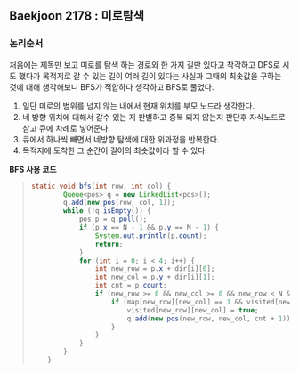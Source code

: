 ## Baekjoon 2178 : 미로탐색

### 논리순서

 처음에는 제목만 보고 미로를 탐색 하는 경로와 한 가지 길만 있다고 착각하고 DFS로 시도 했다가 목적지로 갈 수 있는 길이 여러 길이 있다는 사실과 그때의 최솟값을 구하는 것에 대해 생각해보니 BFS가 적합하다 생각하고 BFS로 풀었다.

1. 일단 미로의 범위를 넘지 않는 내에서 현재 위치를 부모 노드라 생각한다.
2. 네 방향 위치에 대해서 갈수 있는 지 판별하고 중복 되지 않는지 판단후 자식노드로 삼고 큐에 차례로 넣어준다.
3. 큐에서 하나씩 빼면서 네방향 탐색에 대한 위과정을 반복한다.
4. 목적지에 도착한 그 순간이 길이의 최솟값이라 할 수 있다.



**BFS 사용 코드**

> ```java
> static void bfs(int row, int col) {
>         Queue<pos> q = new LinkedList<pos>();
>         q.add(new pos(row, col, 1));
>         while (!q.isEmpty()) {
>             pos p = q.poll();
>             if (p.x == N - 1 && p.y == M - 1) {
>                 System.out.println(p.count);
>                 return;
>             }
>             for (int i = 0; i < 4; i++) {
>                 int new_row = p.x + dir[i][0];
>                 int new_col = p.y + dir[i][1];
>                 int cnt = p.count;
>                 if (new_row >= 0 && new_col >= 0 && new_row < N && new_col < M) {
>                     if (map[new_row][new_col] == 1 && visited[new_row][new_col] == false) {
>                         visited[new_row][new_col] = true;
>                         q.add(new pos(new_row, new_col, cnt + 1));
>                     }
>                 }
>             }
>         }
>     }
> ```

